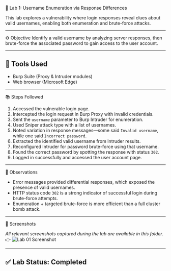  🔐 Lab 1: Username Enumeration via Response Differences

This lab explores a vulnerability where login responses reveal clues about valid usernames, enabling both enumeration and brute-force attacks.

---

 ⚙️ Objective
Identify a valid username by analyzing server responses, then brute-force the associated password to gain access to the user account.

---

## 🧰 Tools Used
- Burp Suite (Proxy & Intruder modules)
- Web browser (Microsoft Edge)

---

 📚 Steps Followed

1. Accessed the vulnerable login page.
2. Intercepted the login request in Burp Proxy with invalid credentials.
3. Sent the `username` parameter to Burp Intruder for enumeration.
4. Used Sniper attack type with a list of usernames.
5. Noted variation in response messages—some said `Invalid username`, while one said `Incorrect password`.
6. Extracted the identified valid username from Intruder results.
7. Reconfigured Intruder for password brute-force using that username.
8. Found the correct password by spotting the response with status `302`.
9. Logged in successfully and accessed the user account page.

---

 📝 Observations

- Error messages provided differential responses, which exposed the presence of valid usernames.
- HTTP status code `302` is a strong indicator of successful login during brute-force attempts.
- Enumeration + targeted brute-force is more efficient than a full cluster bomb attack.

---

 📸 Screenshots

_All relevant screenshots captured during the lab are available in this folder._  
👉 ![Lab 01 Screenshot](authentication/LAB-01-Username-Enumeration/screenshots.png)

---

## ✅ Lab Status: Completed

